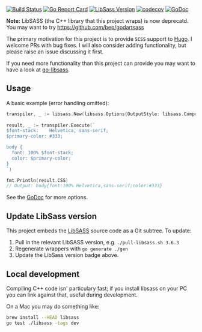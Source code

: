 
[![Build Status](https://travis-ci.org/bep/golibsass.svg?branch=master)](https://travis-ci.org/bep/golibsass)
[![Go Report Card](https://goreportcard.com/badge/github.com/bep/golibsass)](https://goreportcard.com/report/github.com/bep/golibsass)
[![LibSass Version](https://img.shields.io/badge/LibSass-v3.6.5-blue)](https://github.com/sass/libsass)
[![codecov](https://codecov.io/gh/bep/golibsass/branch/master/graph/badge.svg)](https://codecov.io/gh/bep/golibsass)
[![GoDoc](https://godoc.org/github.com/bep/golibsass/libsass?status.svg)](https://godoc.org/github.com/bep/golibsass/libsass)

**Note:** LibSASS (the C++ library that this project wraps) is now deprecatd. You may want to try https://github.com/bep/godartsass

The primary motivation for this project is to provide `SCSS` support to [Hugo](https://gohugo.io/). I welcome PRs with bug fixes. I will also consider adding functionality, but please raise an issue discussing it first.

If you need more functionality than this project can provide you may want to have a look at [go-libsass](https://github.com/wellington/go-libsass).

## Usage

A basic example (error handling omitted):

```go
transpiler, _ := libsass.New(libsass.Options{OutputStyle: libsass.CompressedStyle})
	
result, _ := transpiler.Execute(`
$font-stack:    Helvetica, sans-serif;
$primary-color: #333;

body {
  font: 100% $font-stack;
  color: $primary-color;
}
`)

fmt.Println(result.CSS)
// Output: body{font:100% Helvetica,sans-serif;color:#333}
```

See the [GoDoc](https://godoc.org/github.com/bep/golibsass/libsass) for more options.

## Update LibSass version

This project embeds the [LibSASS](https://github.com/sass/libsass) source code as a Git subtree. To update:

1. Pull in the relevant LibSASS version, e.g. `./pull-libsass.sh 3.6.3`
2. Regenerate wrappers with `go generate ./gen`
3. Update the LibSass version badge above.

## Local development

Compiling C++ code isn' particulary fast; if you install libsass on your PC you can link against that, useful during development.

On a Mac you may do something like:

```bash
brew install --HEAD libsass
go test ./libsass -tags dev
```
